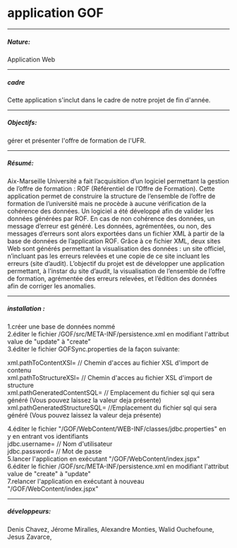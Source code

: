 application GOF
======

******************
<h5>Nature:</h5>

  Application Web 
  
******************
<h5>cadre</h5>

Cette application s'inclut dans le cadre de notre projet de fin d'année.

******************
<h5>Objectifs:</h5>

  gérer et présenter l'offre de formation de l'UFR.
  
******************

<h5>Résumé:</h5>

  Aix-Marseille Université a fait l’acquisition d’un logiciel permettant la gestion de l’offre de
  formation : ROF (Référentiel de l’Offre de Formation). Cette application permet de construire la
  structure de l’ensemble de l’offre de formation de l’université mais ne procède à aucune vérification
  de la cohérence des données.
  Un logiciel a été développé afin de valider les données générées par ROF. En cas de non 
  cohérence des données, un message d’erreur est généré. Les données, agrémentées, ou non, des
  messages d’erreurs sont alors exportées dans un fichier XML à partir de la base de données de
  l’application ROF. Grâce à ce fichier XML, deux sites Web sont générés permettant la visualisation
  des données : un site officiel, n’incluant pas les erreurs relevées et une copie de ce site incluant les
  erreurs (site d’audit).
  L’objectif du projet est de développer une application permettant, à l’instar du site d’audit, la
  visualisation de l’ensemble de l’offre de formation, agrémentée des erreurs relevées, et l’édition des
  données afin de corriger les anomalies.

 
****************

<h5>installation :</h5>

1.créer une base de données nommé  <br/>
2.éditer le fichier /GOF/src/META-INF/persistence.xml en modifiant l'attribut value de "update" à "create"  <br/>
3.éditer le fichier GOFSync.properties de la façon suivante:  <br/>

xml.pathToContentXSl= // Chemin d'acces au fichier XSL d'import de contenu  <br/>
xml.pathToStructureXSl= // Chemin d'acces au fichier XSL d'import de structure  <br/>
xml.pathGeneratedContentSQL= // Emplacement du fichier sql qui sera généré (Vous pouvez laissez la valeur deja présente)  <br/>
xml.pathGeneratedStructureSQL= //Emplacement du fichier sql qui sera généré (Vous pouvez laissez la valeur deja présente)  <br/>

4.éditer le fichier "/GOF/WebContent/WEB-INF/classes/jdbc.properties" en y en entrant vos identifiants  <br/>
jdbc.username= // Nom d'utilisateur  <br/>
jdbc.password= // Mot de passe <br/>
5.lancer l'application en exécutant "/GOF/WebContent/index.jspx" <br/>
6.éditer le fichier /GOF/src/META-INF/persistence.xml en modifiant l'attribut value de "create" à "update"   <br/>
7.relancer l'application en exécutant à nouveau "/GOF/WebContent/index.jspx"  <br/>

******************
<h5>développeurs:</h5>

Denis Chavez, 
Jérome Miralles, 
Alexandre Monties, 
Walid Ouchefoune, 
Jesus Zavarce, 

